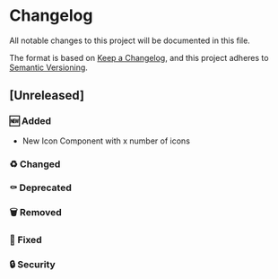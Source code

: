 # Changelog

All notable changes to this project will be documented in this file.

The format is based on [Keep a Changelog](https://keepachangelog.com/en/1.0.0/),
and this project adheres to [Semantic Versioning](https://semver.org/spec/v2.0.0.html).

## [Unreleased]

### 🆕 Added

- New Icon Component with x number of icons

### ♻️ Changed

### ⚰️ Deprecated

### 🗑️ Removed

### 🔨 Fixed

### 🔒 Security
